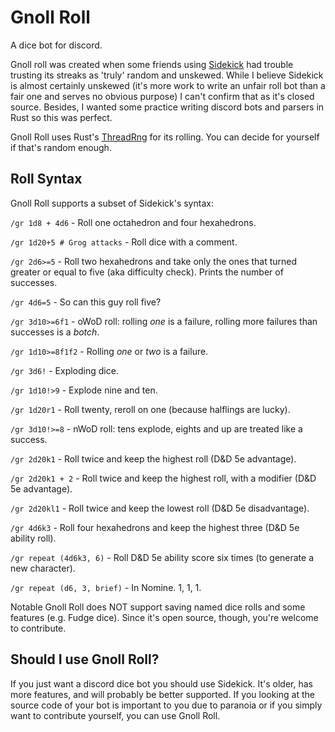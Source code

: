 # Gnoll Roll

A dice bot for discord.

Gnoll roll was created when some friends using [Sidekick](https://github.com/ArtemGr/Sidekick) had trouble trusting its streaks as 'truly' random and unskewed. While I believe Sidekick is almost certainly unskewed (it's more work to write an unfair roll bot than a fair one and serves no obvious purpose) I can't confirm that as it's closed source. Besides, I wanted some practice writing discord bots and parsers in Rust so this was perfect.

Gnoll Roll uses Rust's [ThreadRng](https://rust-random.github.io/rand/rand/rngs/struct.ThreadRng.html) for its rolling. You can decide for yourself if that's random enough.

## Roll Syntax

Gnoll Roll supports a subset of Sidekick's syntax:

`/gr 1d8 + 4d6` - Roll one octahedron and four hexahedrons.

`/gr 1d20+5 # Grog attacks` - Roll dice with a comment.

`/gr 2d6>=5` - Roll two hexahedrons and take only the ones that turned greater or equal to five (aka difficulty check). Prints the number of successes.

`/gr 4d6=5` - So can this guy roll five?

`/gr 3d10>=6f1` - oWoD roll: rolling *one* is a failure, rolling more failures than successes is a *botch*.

`/gr 1d10>=8f1f2` - Rolling *one* or *two* is a failure.

`/gr 3d6!` - Exploding dice.

`/gr 1d10!>9` - Explode nine and ten.

`/gr 1d20r1` - Roll twenty, reroll on one (because halflings are lucky).

`/gr 3d10!>=8` - nWoD roll: tens explode, eights and up are treated like a success.

`/gr 2d20k1` - Roll twice and keep the highest roll (D&D 5e advantage).

`/gr 2d20k1 + 2` - Roll twice and keep the highest roll, with a modifier (D&D 5e advantage).

`/gr 2d20kl1` - Roll twice and keep the lowest roll (D&D 5e disadvantage).

`/gr 4d6k3` - Roll four hexahedrons and keep the highest three (D&D 5e ability roll).

`/gr repeat (4d6k3, 6)` - Roll D&D 5e ability score six times (to generate a new character).

`/gr repeat (d6, 3, brief)` - In Nomine. 1, 1, 1.

Notable Gnoll Roll does NOT support saving named dice rolls and some features (e.g. Fudge dice). Since it's open source, though, you're welcome to contribute.

## Should I use Gnoll Roll?

If you just want a discord dice bot you should use Sidekick. It's older, has more features, and will probably be better supported.
If you looking at the source code of your bot is important to you due to paranoia or if you simply want to contribute yourself, you can use Gnoll Roll.
